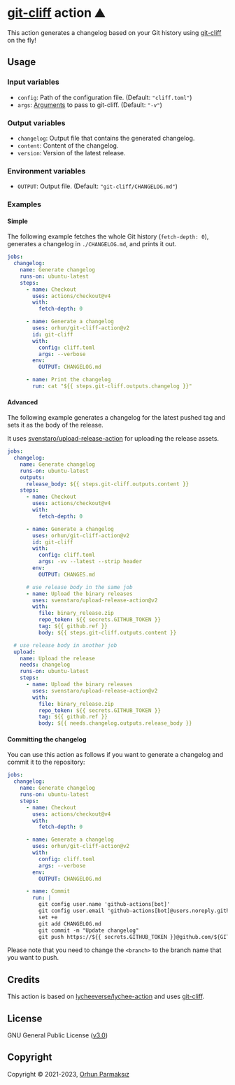 # [git-cliff](https://github.com/orhun/git-cliff) action ⛰️

This action generates a changelog based on your Git history using [git-cliff](https://github.com/orhun/git-cliff) on the fly!

## Usage

### Input variables

- `config`: Path of the configuration file. (Default: `"cliff.toml"`)
- `args`: [Arguments](https://github.com/orhun/git-cliff#usage) to pass to git-cliff. (Default: `"-v"`)

### Output variables

- `changelog`: Output file that contains the generated changelog.
- `content`: Content of the changelog.
- `version`: Version of the latest release.

### Environment variables

- `OUTPUT`: Output file. (Default: `"git-cliff/CHANGELOG.md"`)

### Examples

#### Simple

The following example fetches the whole Git history (`fetch-depth: 0`), generates a changelog in `./CHANGELOG.md`, and prints it out.

```yml
jobs:
  changelog:
    name: Generate changelog
    runs-on: ubuntu-latest
    steps:
      - name: Checkout
        uses: actions/checkout@v4
        with:
          fetch-depth: 0

      - name: Generate a changelog
        uses: orhun/git-cliff-action@v2
        id: git-cliff
        with:
          config: cliff.toml
          args: --verbose
        env:
          OUTPUT: CHANGELOG.md

      - name: Print the changelog
        run: cat "${{ steps.git-cliff.outputs.changelog }}"
```

#### Advanced

The following example generates a changelog for the latest pushed tag and sets it as the body of the release.

It uses [svenstaro/upload-release-action](https://github.com/svenstaro/upload-release-action) for uploading the release assets.

```yml
jobs:
  changelog:
    name: Generate changelog
    runs-on: ubuntu-latest
    outputs:
      release_body: ${{ steps.git-cliff.outputs.content }}
    steps:
      - name: Checkout
        uses: actions/checkout@v4
        with:
          fetch-depth: 0

      - name: Generate a changelog
        uses: orhun/git-cliff-action@v2
        id: git-cliff
        with:
          config: cliff.toml
          args: -vv --latest --strip header
        env:
          OUTPUT: CHANGES.md

      # use release body in the same job
      - name: Upload the binary releases
        uses: svenstaro/upload-release-action@v2
        with:
          file: binary_release.zip
          repo_token: ${{ secrets.GITHUB_TOKEN }}
          tag: ${{ github.ref }}
          body: ${{ steps.git-cliff.outputs.content }}

  # use release body in another job
  upload:
    name: Upload the release
    needs: changelog
    runs-on: ubuntu-latest
    steps:
      - name: Upload the binary releases
        uses: svenstaro/upload-release-action@v2
        with:
          file: binary_release.zip
          repo_token: ${{ secrets.GITHUB_TOKEN }}
          tag: ${{ github.ref }}
          body: ${{ needs.changelog.outputs.release_body }}
```

#### Committing the changelog

You can use this action as follows if you want to generate a changelog and commit it to the repository:

```yml
jobs:
  changelog:
    name: Generate changelog
    runs-on: ubuntu-latest
    steps:
      - name: Checkout
        uses: actions/checkout@v4
        with:
          fetch-depth: 0

      - name: Generate a changelog
        uses: orhun/git-cliff-action@v2
        with:
          config: cliff.toml
          args: --verbose
        env:
          OUTPUT: CHANGELOG.md

      - name: Commit
        run: |
          git config user.name 'github-actions[bot]'
          git config user.email 'github-actions[bot]@users.noreply.github.com'
          set +e
          git add CHANGELOG.md
          git commit -m "Update changelog"
          git push https://${{ secrets.GITHUB_TOKEN }}@github.com/${GITHUB_REPOSITORY}.git <branch>
```

Please note that you need to change the `<branch>` to the branch name that you want to push.

## Credits

This action is based on [lycheeverse/lychee-action](https://github.com/lycheeverse/lychee-action) and uses [git-cliff](https://github.com/orhun/git-cliff).

## License

GNU General Public License ([v3.0](https://www.gnu.org/licenses/gpl.txt))

## Copyright

Copyright © 2021-2023, [Orhun Parmaksız](mailto:orhunparmaksiz@gmail.com)
